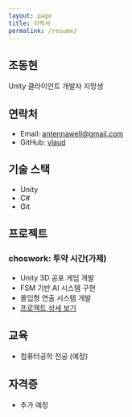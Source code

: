 ```yaml
---
layout: page
title: 이력서
permalink: /resume/
---
```


## 조동현
Unity 클라이언트 개발자 지망생

## 연락처
- Email: [antennawell@gmail.com](mailto://antennawell@gmail.com)
- GitHub: [vlaud](https://github.com/vlaud)

## 기술 스택
- Unity
- C#
- Git

## 프로젝트
### choswork: 투약 시간(가제)
- Unity 3D 공포 게임 개발
- FSM 기반 AI 시스템 구현
- 몰입형 연출 시스템 개발
- [프로젝트 상세 보기](/unity/gamedev/portfolio/2025/05/23/choswork-project/)

## 교육
- 컴퓨터공학 전공 (예정)

## 자격증
- 추가 예정 